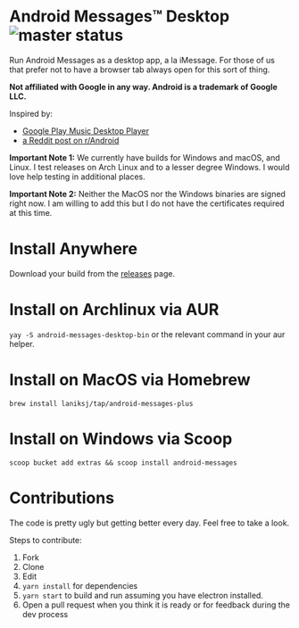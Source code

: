 # Android Messages™ Desktop ![master status](https://github.com/LanikSJ/android-messages-desktop/actions/workflows/master.yml/badge.svg)

Run Android Messages as a desktop app, a la iMessage. For those of us that prefer not to have a browser tab always open for this sort of thing.

**Not affiliated with Google in any way. Android is a trademark of Google LLC.**

Inspired by:

- [Google Play Music Desktop Player](https://github.com/MarshallOfSound/Google-Play-Music-Desktop-Player-UNOFFICIAL-)
- [a Reddit post on r/Android](https://www.reddit.com/r/Android/comments/8shv6q/web_messages/e106a8r/)

**Important Note 1:** We currently have builds for Windows and macOS, and Linux. I test releases on Arch Linux and to a lesser degree Windows. I would love help testing in additional places.

**Important Note 2:** Neither the MacOS nor the Windows binaries are signed right now. I am willing to add this but I do not have the certificates required at this time.

# Install Anywhere

Download your build from the [releases](https://github.com/LanikSJ/android-messages-desktop/releases/latest) page.

# Install on Archlinux via AUR

`yay -S android-messages-desktop-bin` or the relevant command in your aur helper.

# Install on MacOS via Homebrew

`brew install laniksj/tap/android-messages-plus`

# Install on Windows via Scoop

`scoop bucket add extras && scoop install android-messages`

# Contributions

The code is pretty ugly but getting better every day. Feel free to take a look.

Steps to contribute:

1. Fork
2. Clone
3. Edit
4. `yarn install` for dependencies
5. `yarn start` to build and run assuming you have electron installed.
6. Open a pull request when you think it is ready or for feedback during the dev process
